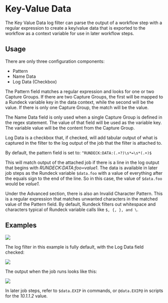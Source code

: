# Key-Value Data

The Key Value Data log filter can parse the output of a workflow step with a regular expression to create a key/value data that is exported to the workflow as a context variable for use in later workflow steps.

## Usage

There are only three configuration components:
  - Pattern
  - Name Data
  - Log Data (Checkbox)

The Pattern field matches a regular expression and looks for one or two Capture Groups. If there are two Capture Groups, the first will be mapped to a Rundeck variable key in the data context, while the second will be the value. If there is only one Capture Group, the match will be the value.

The Name Data field is only used when a single Capture Group is defined in the regex statement. The value of that field will be used as the variable key.  The variable value will be the content from the Capture Group.

Log Data is a checkbox that, if checked, will add tabular output of what is captured in the filter to the log output of the job that the filter is attached to.

By default, the pattern field is set to: `^RUNDECK:DATA:(.+?)\s*=\s*(.+)$`

This will match output of the attached job if there is a line in the log output that begins with _RUNDECK:DATA:foo=value1_. The data is available in later job steps as the Rundeck variable `$data.foo` with a value of everything after the equals sign to the end of the line. So in this case, the value of `$data.foo` would be _value1_.

Under the Advanced section, there is also an Invalid Character Pattern. This is a regular expression that matches unwanted characters in the matched value of the Pattern field. By default, Rundeck filters out whitespace and characters typical of Rundeck variable calls like `$, {, }, and \`.

## Examples

![](@assets/img/logfilter-keyvalue-example1.png)

The log filter in this example is fully default, with the Log Data field checked:

![](@assets/img/logfilter-keyvalue-example2.png)

The output when the job runs looks like this:

![](@assets/img/logfilter-keyvalue-example3.png)

In later job steps, refer to `$data.EXIP` in commands, or `@data.EXIP@` in scripts for the _10.1.1.2_ value.
